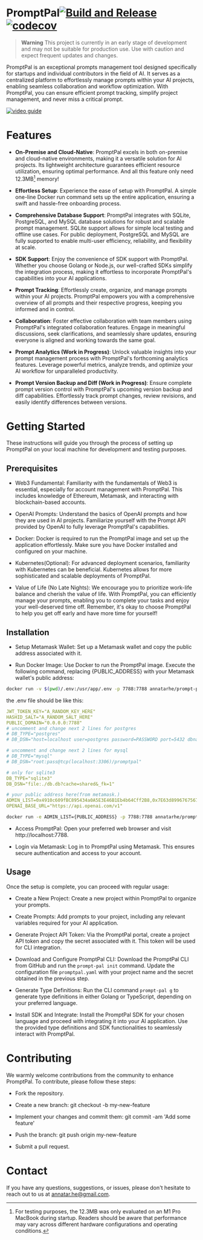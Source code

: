 # PromptPal[![Build and Release](https://github.com/PromptPal/PromptPal/actions/workflows/release.yaml/badge.svg)](https://github.com/PromptPal/PromptPal/actions/workflows/release.yaml)[![codecov](https://codecov.io/gh/PromptPal/PromptPal/branch/master/graph/badge.svg?token=E6VR5K084W)](https://codecov.io/gh/PromptPal/PromptPal)

> **Warning**
> This project is currently in an early stage of development and may not be suitable for production use. Use with caution and expect frequent updates and changes.

PromptPal is an exceptional prompts management tool designed specifically for startups and individual contributors in the field of AI. It serves as a centralized platform to effortlessly manage prompts within your AI projects, enabling seamless collaboration and workflow optimization. With PromptPal, you can ensure efficient prompt tracking, simplify project management, and never miss a critical prompt.


[![video guide](https://img.youtube.com/vi/IjfrQNRUg_I/maxresdefault.jpg)](https://youtu.be/IjfrQNRUg_I "PromptPal - a Prompt management service focusing on enterprise development and developer experience")

# Features
- **On-Premise and Cloud-Native**: PromptPal excels in both on-premise and cloud-native environments, making it a versatile solution for AI projects. Its lightweight architecture guarantees efficient resource utilization, ensuring optimal performance. And all this feature only need 12.3MB[^1] memory!

- **Effortless Setup**: Experience the ease of setup with PromptPal. A simple one-line Docker run command sets up the entire application, ensuring a swift and hassle-free onboarding process.

- **Comprehensive Database Support**: PromptPal integrates with SQLite, PostgreSQL, and MySQL database solutions for robust and scalable prompt management. SQLite support allows for simple local testing and offline use cases. For public deployment, PostgreSQL and MySQL are fully supported to enable multi-user efficiency, reliability, and flexibility at scale.

- **SDK Support**: Enjoy the convenience of SDK support with PromptPal. Whether you choose Golang or Node.js, our well-crafted SDKs simplify the integration process, making it effortless to incorporate PromptPal's capabilities into your AI applications.

- **Prompt Tracking**: Effortlessly create, organize, and manage prompts within your AI projects. PromptPal empowers you with a comprehensive overview of all prompts and their respective progress, keeping you informed and in control.

- **Collaboration**: Foster effective collaboration with team members using PromptPal's integrated collaboration features. Engage in meaningful discussions, seek clarifications, and seamlessly share updates, ensuring everyone is aligned and working towards the same goal.

- **Prompt Analytics (Work in Progress)**: Unlock valuable insights into your prompt management process with PromptPal's forthcoming analytics features. Leverage powerful metrics, analyze trends, and optimize your AI workflow for unparalleled productivity.

- **Prompt Version Backup and Diff (Work in Progress)**: Ensure complete prompt version control with PromptPal's upcoming version backup and diff capabilities. Effortlessly track prompt changes, review revisions, and easily identify differences between versions.

# Getting Started
These instructions will guide you through the process of setting up PromptPal on your local machine for development and testing purposes.

## Prerequisites
- Web3 Fundamental: Familiarity with the fundamentals of Web3 is essential, especially for account management with PromptPal. This includes knowledge of Ethereum, Metamask, and interacting with blockchain-based accounts.

- OpenAI Prompts: Understand the basics of OpenAI prompts and how they are used in AI projects. Familiarize yourself with the Prompt API provided by OpenAI to fully leverage PromptPal's capabilities.

- Docker: Docker is required to run the PromptPal image and set up the application effortlessly. Make sure you have Docker installed and configured on your machine.

- Kubernetes(Optional): For advanced deployment scenarios, familiarity with Kubernetes can be beneficial. Kubernetes allows for more sophisticated and scalable deployments of PromptPal.

- Value of Life (No Late Nights): We encourage you to prioritize work-life balance and cherish the value of life. With PromptPal, you can efficiently manage your prompts, enabling you to complete your tasks and enjoy your well-deserved time off. Remember, it's okay to choose PromptPal to help you get off early and have more time for yourself!

## Installation
- Setup Metamask Wallet: Set up a Metamask wallet and copy the public address associated with it.

- Run Docker Image: Use Docker to run the PromptPal image. Execute the following command, replacing {PUBLIC_ADDRESS} with your Metamask wallet's public address:

```bash
docker run -v $(pwd)/.env:/usr/app/.env -p 7788:7788 annatarhe/prompt-pal:v1.10.1
```

the .env file should be like this:

```yaml
JWT_TOKEN_KEY="A_RANDOM_KEY_HERE"
HASHID_SALT="A_RANDOM_SALT_HERE"
PUBLIC_DOMAIN="0.0.0.0:7788"
# uncomment and change next 2 lines for postgres
# DB_TYPE="postgres"
# DB_DSN="host=localhost user=postgres password=PASSWORD port=5432 dbname=promptpal sslmode=disable"

# uncomment and change next 2 lines for mysql
# DB_TYPE="mysql"
# DB_DSN="root:pass@tcp(localhost:3306)/promptpal"

# only for sqlite3
DB_TYPE="sqlite3"
DB_DSN="file:./db.db?cache=shared&_fk=1"

# your public address here(from metamask.)
ADMIN_LIST=0x4910c609fBC895434a0A5E3E46B1Eb4b64Cff2B8,0x7E63d899676756711d29DD989bb9F5a868C20e1D
OPENAI_BASE_URL="https://api.openai.com/v1"
```

```bash
docker run -e ADMIN_LIST={PUBLIC_ADDRESS} -p 7788:7788 annatarhe/prompt-pal:master
```

- Access PromptPal: Open your preferred web browser and visit http://localhost:7788.

- Login via Metamask: Log in to PromptPal using Metamask. This ensures secure authentication and access to your account.

## Usage
Once the setup is complete, you can proceed with regular usage:

- Create a New Project: Create a new project within PromptPal to organize your prompts.

- Create Prompts: Add prompts to your project, including any relevant variables required for your AI application.

- Generate Project API Token: Via the PromptPal portal, create a project API token and copy the secret associated with it. This token will be used for CLI integration.

- Download and Configure PromptPal CLI: Download the PromptPal CLI from GitHub and run the `prompt-pal init` command. Update the configuration file `promptpal.yaml` with your project name and the secret obtained in the previous step.

- Generate Type Definitions: Run the CLI command `prompt-pal g` to generate type definitions in either Golang or TypeScript, depending on your preferred language.

- Install SDK and Integrate: Install the PromptPal SDK for your chosen language and proceed with integrating it into your AI application. Use the provided type definitions and SDK functionalities to seamlessly interact with PromptPal.

# Contributing
We warmly welcome contributions from the community to enhance PromptPal. To contribute, please follow these steps:

- Fork the repository.

- Create a new branch: git checkout -b my-new-feature

- Implement your changes and commit them: git commit -am 'Add some feature'

- Push the branch: git push origin my-new-feature

- Submit a pull request.

# Contact
If you have any questions, suggestions, or issues, please don't hesitate to reach out to us at annatar.he@gmail.com.


[^1]: For testing purposes, the 12.3MB was only evaluated on an M1 Pro MacBook during startup. Readers should be aware that performance may vary across different hardware configurations and operating conditions.
